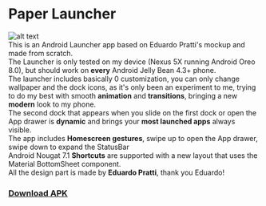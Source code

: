 # Paper Launcher

![alt text](https://raw.githubusercontent.com/OhMyLob/Paper-Launcher/master/art/video.gif)
<br>
This is an Android Launcher app based on Eduardo Pratti's mockup and made from scratch.
<br>
The Launcher is only tested on my device (Nexus 5X running Android Oreo 8.0), but should work on <b>every</b> Android Jelly Bean 4.3+ phone.
<br>
The launcher includes basically 0 customization, you can only change wallpaper and the dock icons, as it's only been an experiment to me, trying to do my best with smooth <b>animation</b> and <b>transitions</b>, bringing a new <b>modern</b> look to my phone.
<br>
The second dock that appears when you slide on the first dock or open the App drawer is <b>dynamic</b> and brings your <b>most launched apps</b> always visible.
<br>
The app includes <b>Homescreen gestures</b>, swipe up to open the App drawer, swipe down to expand the StatusBar
<br>
Android Nougat 7.1 <b>Shortcuts</b> are supported with a new layout that uses the Material BottomSheet component.
<br>
All the design part is made by <b>Eduardo Pratti</b>, thank you Eduardo!
<br>
### [Download APK](https://raw.githubusercontent.com/OhMyLob/Paper-Launcher/master/app/release/app-release.apk)

